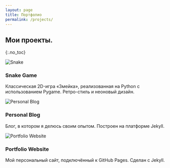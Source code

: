 ```yaml
---
layout: page
title: Портфолио
permalink: /projects/
---
```


## Мои проекты.
{:.no_toc}

<div class="card-grid">

  <div class="card">
    <img src="{{ '/assets/img/snake.png' | relative_url }}" alt="Snake">
    <h3>Snake Game</h3>
    <p>Классическая 2D-игра «Змейка», реализованная на Python с использованием Pygame. Ретро-стиль и неоновый дизайн.</p>
  </div>

  <div class="card">
    <img src="{{ '/assets/img/personal-blog.png' | relative_url }}" alt="Personal Blog">
    <h3>Personal Blog</h3>
    <p>Блог, в котором я делюсь своим опытом. Построен на платформе Jekyll.</p>
  </div>

  <div class="card">
    <img src="{{ '/assets/img/portfolio-site.png' | relative_url }}" alt="Portfolio Website">
    <h3>Portfolio Website</h3>
    <p>Мой персональный сайт, подключённый к GitHub Pages. Сделан с Jekyll.</p>
  </div>

</div>
